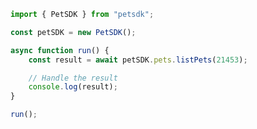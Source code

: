 <!-- Start SDK Example Usage [usage] -->
```typescript
import { PetSDK } from "petsdk";

const petSDK = new PetSDK();

async function run() {
    const result = await petSDK.pets.listPets(21453);

    // Handle the result
    console.log(result);
}

run();

```
<!-- End SDK Example Usage [usage] -->